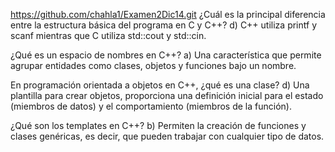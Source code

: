 https://github.com/chahla1/Examen2Dic14.git 
¿Cuál es la principal diferencia entre la estructura básica del programa en C y C++? 
d) C++ utiliza printf y scanf mientras que C utiliza std::cout y std::cin.

¿Qué es un espacio de nombres en C++? 
a) Una característica que permite agrupar entidades como clases, objetos y funciones bajo un nombre.

En programación orientada a objetos en C++, ¿qué es una clase? 
d) Una plantilla para crear objetos, proporciona una definición inicial para el estado (miembros de datos) y el comportamiento (miembros de la función).

¿Qué son los templates en C++? 
b) Permiten la creación de funciones y clases genéricas, es decir, que pueden trabajar con cualquier tipo de datos.
